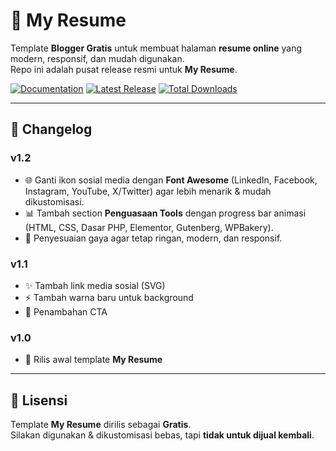 # 📌 My Resume

Template **Blogger Gratis** untuk membuat halaman **resume online** yang modern, responsif, dan mudah digunakan.  
Repo ini adalah pusat release resmi untuk **My Resume**.  

[![Documentation](https://img.shields.io/badge/Visit-Documentation-blue?style=for-the-badge)](https://resumedoc.with.web.id/)
[![Latest Release](https://img.shields.io/github/v/release/Iwanperkilo/blogger-resume-docs?style=for-the-badge)](https://github.com/Iwanperkilo/blogger-resume-docs/releases/latest)
[![Total Downloads](https://img.shields.io/github/downloads/Iwanperkilo/blogger-resume-docs/total?style=for-the-badge)](https://github.com/Iwanperkilo/blogger-resume-docs/releases)

---

## 📌 Changelog

### v1.2
- 🌐 Ganti ikon sosial media dengan **Font Awesome** (LinkedIn, Facebook, Instagram, YouTube, X/Twitter) agar lebih menarik & mudah dikustomisasi.
- 📊 Tambah section **Penguasaan Tools** dengan progress bar animasi (HTML, CSS, Dasar PHP, Elementor, Gutenberg, WPBakery).
- 🎨 Penyesuaian gaya agar tetap ringan, modern, dan responsif.

### v1.1
- ✨ Tambah link media sosial (SVG)
- ⚡ Tambah warna baru untuk background
- 🐞 Penambahan CTA

### v1.0
- 🎉 Rilis awal template **My Resume**

---

## 📄 Lisensi

Template **My Resume** dirilis sebagai **Gratis**.  
Silakan digunakan & dikustomisasi bebas, tapi **tidak untuk dijual kembali**.
